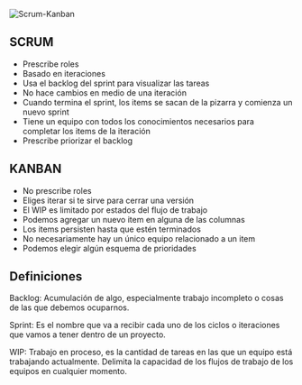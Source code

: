 ![Scrum-Kanban](https://user-images.githubusercontent.com/68760595/164500817-28955a54-50f4-4238-af11-9d1e6a8d85bd.jpg)

## SCRUM
- Prescribe roles
- Basado en iteraciones
- Usa el backlog del sprint para visualizar las tareas
- No hace cambios en medio de una iteración
- Cuando termina el sprint, los items se sacan de la pizarra y comienza un nuevo sprint
- Tiene un equipo con todos los conocimientos necesarios para completar los items de la iteración
- Prescribe priorizar el backlog

## KANBAN
- No prescribe roles
- Eliges iterar si te sirve para cerrar una versión
- El WIP es limitado por estados del flujo de trabajo
- Podemos agregar un nuevo item en alguna de las columnas
- Los items persisten hasta que estén terminados
- No necesariamente hay un único equipo relacionado a un item
- Podemos elegir algún esquema de prioridades

## Definiciones
Backlog: Acumulación de algo, especialmente trabajo incompleto o cosas de las que debemos ocuparnos.

Sprint: Es el nombre que va a recibir cada uno de los ciclos o iteraciones que vamos a tener dentro de un proyecto.

WIP: Trabajo en proceso, es la cantidad de tareas en las que un equipo está trabajando actualmente. Delimita la capacidad de los flujos de trabajo de los equipos en cualquier momento.
